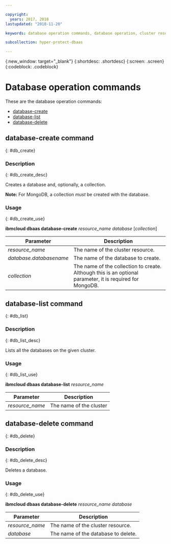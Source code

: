 ```yaml
---

copyright:
  years: 2017, 2018
lastupdated: "2018-11-20"

keywords: database operation commands, database operation, cluster resource

subcollection: hyper-protect-dbaas

---
```


{:new_window: target="_blank"}
{:shortdesc: .shortdesc}
{:screen: .screen}
{:codeblock: .codeblock}


# Database operation commands

These are the database operation commands:

- [database-create](#db_create)
- [database-list](#db_list)
- [database-delete](#db_delete)


## database-create command
{: #db_create}

### Description
{: #db_create_desc}

Creates a database and, optionally, a collection.

**Note:** For MongoDB, a collection *must* be created with the database.

### Usage
{: #db_create_use}

**ibmcloud dbaas database-create** *resource_name* *database* [*collection*]

| Parameter        |  Description                  |
| ---------------- |  ---------------------------- |
| *resource_name*     |  The name of the cluster resource.        |
| *database.databasename* | The name of the database to create. |
| *collection*       | The name of the collection to create. Although this is an optional parameter, it is required for MongoDB. |


## database-list command
{: #db_list}

### Description
{: #db_list_desc}

Lists all the databases on the given cluster.

### Usage
{: #db_list_use}

**ibmcloud dbaas database-list** *resource_name*

| Parameter        |  Description                  |
| ---------------- |  ---------------------------- |
| *resource_name*    |  The name of the cluster       |


## database-delete command
{: #db_delete}

### Description
{: #db_delete_desc}

Deletes a database.

### Usage
{: #db_delete_use}

**ibmcloud dbaas database-delete** *resource_name* *database*

| Parameter        |  Description                  |
| ---------------- |  ---------------------------- |
| *resource_name*    |  The name of the cluster resource.       |
| *database* | The name of the database to delete. |
